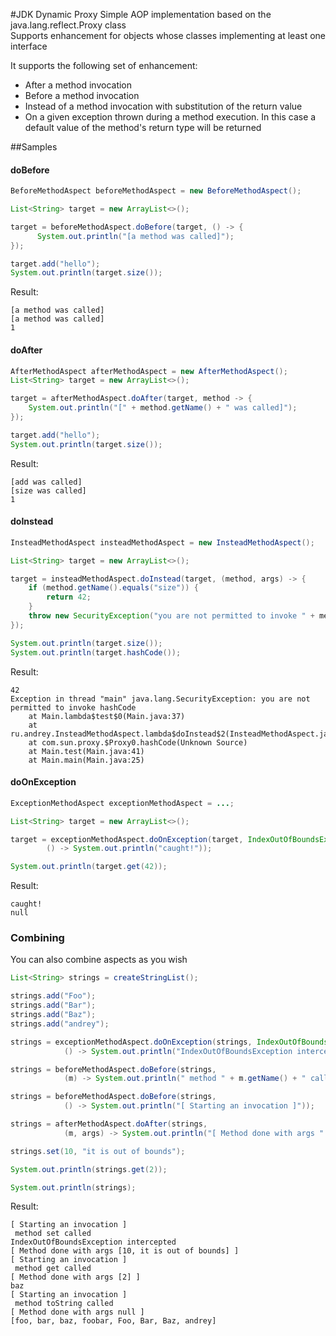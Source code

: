 #JDK Dynamic Proxy
Simple AOP implementation based on the java.lang.reflect.Proxy class <br/>
Supports enhancement for objects whose classes implementing at least one interface

It supports the following set of enhancement:
+ After a method invocation
+ Before a method invocation
+ Instead of a method invocation with substitution of the return value
+ On a given exception thrown during a method execution. In this case a default value of the method's return type will be returned

##Samples
#### doBefore 
```java
BeforeMethodAspect beforeMethodAspect = new BeforeMethodAspect();

List<String> target = new ArrayList<>();

target = beforeMethodAspect.doBefore(target, () -> {
      System.out.println("[a method was called]");
});

target.add("hello");
System.out.println(target.size());
```
Result:
```
[a method was called]
[a method was called]
1
```
#### doAfter
```java
AfterMethodAspect afterMethodAspect = new AfterMethodAspect();
List<String> target = new ArrayList<>();

target = afterMethodAspect.doAfter(target, method -> {
    System.out.println("[" + method.getName() + " was called]");
});

target.add("hello");
System.out.println(target.size());
```
Result:
```
[add was called]
[size was called]
1
```
#### doInstead
```java
InsteadMethodAspect insteadMethodAspect = new InsteadMethodAspect();

List<String> target = new ArrayList<>();

target = insteadMethodAspect.doInstead(target, (method, args) -> {
    if (method.getName().equals("size")) {
        return 42;
    }
    throw new SecurityException("you are not permitted to invoke " + method.getName());
});

System.out.println(target.size());
System.out.println(target.hashCode());

```
Result:
```
42
Exception in thread "main" java.lang.SecurityException: you are not permitted to invoke hashCode
	at Main.lambda$test$0(Main.java:37)
	at ru.andrey.InsteadMethodAspect.lambda$doInstead$2(InsteadMethodAspect.java:23)
	at com.sun.proxy.$Proxy0.hashCode(Unknown Source)
	at Main.test(Main.java:41)
	at Main.main(Main.java:25)
```
#### doOnException
```java
ExceptionMethodAspect exceptionMethodAspect = ...;

List<String> target = new ArrayList<>();

target = exceptionMethodAspect.doOnException(target, IndexOutOfBoundsException.class,
        () -> System.out.println("caught!"));

System.out.println(target.get(42));
```
Result:
```
caught!
null
```
### Combining
You can also combine aspects as you wish
```java
List<String> strings = createStringList();

strings.add("Foo");
strings.add("Bar");
strings.add("Baz");
strings.add("andrey");

strings = exceptionMethodAspect.doOnException(strings, IndexOutOfBoundsException.class,
            () -> System.out.println("IndexOutOfBoundsException intercepted"));

strings = beforeMethodAspect.doBefore(strings,
            (m) -> System.out.println(" method " + m.getName() + " called "));

strings = beforeMethodAspect.doBefore(strings,
            () -> System.out.println("[ Starting an invocation ]"));

strings = afterMethodAspect.doAfter(strings,
            (m, args) -> System.out.println("[ Method done with args " + Arrays.toString(args) +  " ]"));

strings.set(10, "it is out of bounds");

System.out.println(strings.get(2));

System.out.println(strings);
```
Result:
```
[ Starting an invocation ]
 method set called 
IndexOutOfBoundsException intercepted
[ Method done with args [10, it is out of bounds] ]
[ Starting an invocation ]
 method get called 
[ Method done with args [2] ]
baz
[ Starting an invocation ]
 method toString called 
[ Method done with args null ]
[foo, bar, baz, foobar, Foo, Bar, Baz, andrey]
```